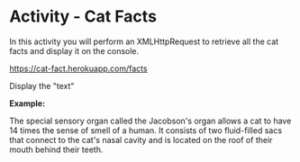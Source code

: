 # Activity - Cat Facts 

In this activity you will perform an XMLHttpRequest to retrieve all the cat facts and display it on the console. 

https://cat-fact.herokuapp.com/facts

Display the "text"

**Example:** 

The special sensory organ called the Jacobson's organ allows a cat to have 14 times the sense of smell of a human. It consists of two fluid-filled sacs that connect to the cat's nasal cavity and is located on the roof of their mouth behind their teeth.

